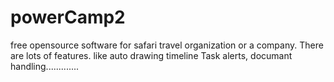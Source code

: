 powerCamp2
==========

free opensource software for safari travel organization or a company. There are lots of features. like auto drawing timeline Task alerts, documant handling.............
